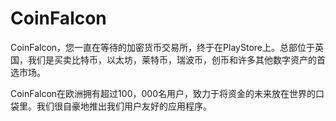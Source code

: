 # 

# CoinFalcon


CoinFalcon，您一直在等待的加密货币交易所，终于在PlayStore上。总部位于英国，我们是买卖比特币，以太坊，莱特币，瑞波币，创币和许多其他数字资产的首选市场。

CoinFalcon在欧洲拥有超过100，000名用户，致力于将资金的未来放在世界的口袋里。我们很自豪地推出我们用户友好的应用程序。

